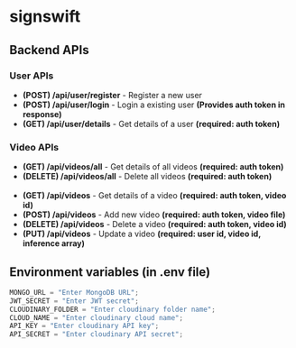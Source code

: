 # signswift

## Backend APIs

### User APIs

-   **(POST) /api/user/register** - Register a new user
-   **(POST) /api/user/login** - Login a existing user **(Provides auth token in response)**
-   **(GET) /api/user/details** - Get details of a user **(required: auth token)**

### Video APIs

-   **(GET) /api/videos/all** - Get details of all videos **(required: auth token)**
-   **(DELETE) /api/videos/all** - Delete all videos **(required: auth token)**
    <br/><br/>
-   **(GET) /api/videos** - Get details of a video **(required: auth token, video id)**
-   **(POST) /api/videos** - Add new video **(required: auth token, video file)**
-   **(DELETE) /api/videos** - Delete a video **(required: auth token, video id)**
-   **(PUT) /api/videos** - Update a video **(required: user id, video id, inference array)**

## Environment variables (in .env file)

```javascript
MONGO_URL = "Enter MongoDB URL";
JWT_SECRET = "Enter JWT secret";
CLOUDINARY_FOLDER = "Enter cloudinary folder name";
CLOUD_NAME = "Enter cloudinary cloud name";
API_KEY = "Enter cloudinary API key";
API_SECRET = "Enter cloudinary API secret";
```

